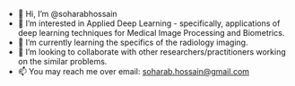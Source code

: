- 👋 Hi, I’m @soharabhossain
- 👀 I’m interested in Applied Deep Learning - specifically, applications of deep learning techniques for Medical Image Processing and Biometrics. 
- 🌱 I’m currently learning the specifics of the radiology imaging.
- 💞️ I’m looking to collaborate with other researchers/practitioners working on the similar problems.
- 📫 You may reach me over email: soharab.hossain@gmail.com

<!---
soharabhossain/soharabhossain is a ✨ special ✨ repository because its `README.md` (this file) appears on your GitHub profile.
You can click the Preview link to take a look at your changes.
--->
